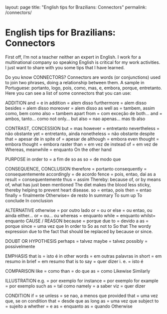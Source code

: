 layout: page
title: "English tips for Brazilians: Connectors"
permalink: /connectors/

# English tips for Brazilians: Connectors

First off, I’m not a teacher neither an expert in English. I work for a multinational company so speaking English is critical for my work activities. I just want to share with you some tips that I have learned.

Do you know CONNECTORS? Connectors are words (or conjunctions) used to join two phrases, doing a relationship between them. A sample in Portuguese: portanto, logo, pois, como, mas, e, embora, porque, entretanto. Here you can see a list of some connectors that you can use:

ADDITION
and = e
in addition = alem disso
furthermore = alem disso
besides = alem disso
moreover = alem disso
as well as = tambem, assim como, bem como
also = tambem
apart from = com exceção de
both… and = ambos, tanto… como
not only… but also = nao apenas… mas tb
also

CONTRAST, CONCESSION
but = mas
however = entretanto
nevertheless = não obstante
yet = entretanto, ainda
nonetheless = não obstante
despite that = apesar de
in spite of = apesar de
although = embora
even thought = embora
thought = embora
raster than = em vez de
instead of = em vez de
Whereas, meanwhile = enquanto
On the other hand

PURPOSE
in order to = a fim de
so as so = de modo que

CONSEQUENCE, CONCLUSION
therefore = portanto
consequently = consequentemente
accordingly = de acordo
fence = pois, entao, dai
as a result = consequentemente
thus = assim
Thereby: because of, or by means of, what has just been mentioned
The diet makes the blood less sticky, thereby helping to prevent heart disease.
so = entao, pois
then = entao
finally = finalmente
Otherwise= de resto
In summary
To sum up
To conclude
In conclusion

ALTERNATIVE
otherwise = por outro lado
or = ou
or else = ou entao, ou ainda
either… or = ou… ou
whereas = enquanto
while = enquanto
whilst= enquanto
CAUSE / REASON
because = porque
due to = devido a
as = porque
since = uma vez que
In order to
So as not to
So that
The wordy expression due to the fact that should be replaced by because or since.

DOUBT OR HYPOTHESIS
perhaps = talvez
maybe = talvez
possibly = possivelmente

EMPHASIS
that is = isto é
in other words = em outras palavras
in short = em resumo
in brief = em resumo
that is to say = quer dizer
i. e. = isto é

COMPARISON
like = como
than = do que
as = como
Likewise
Similarly

ILLUSTRATION
e.g. = por exemplo
for instance = por exemplo
for example = por exemplo
such as = tal como
namely = a saber
viz = quer dizer

CONDITION
if = se
unless = se nao, a menos que
provided that = uma vez que, se
on condition that = desde que
as long as = uma vez que
subject to = sujeito a
whether = e
as = enquanto
as = quando
Otherwise
